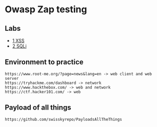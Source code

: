 # Owasp Zap testing


## Labs
- [1 XSS](https://bitbucket.org/devops-vl/owasp-ci-integration-demo/src/master/training/001_xss/README.md)
- [2 SQLi](https://bitbucket.org/devops-vl/owasp-ci-integration-demo/src/master/training/002_sqlinjection/README.md)

## Environment to practice 
```
https://www.root-me.org/?page=news&lang=en -> web client and web server
https://tryhackme.com/dashboard -> network
https://www.hackthebox.com/ -> web and network
https://ctf.hacker101.com/ -> web
```

## Payload of all things
`https://github.com/swisskyrepo/PayloadsAllTheThings`